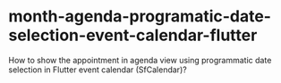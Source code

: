 # month-agenda-programatic-date-selection-event-calendar-flutter
How to show the appointment in agenda view using programmatic date selection in Flutter event calendar (SfCalendar)?
